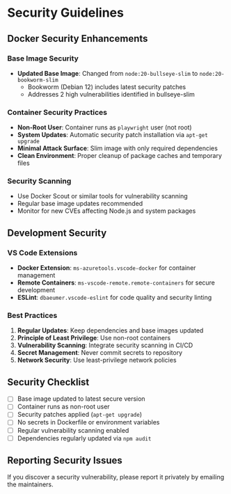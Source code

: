 # Security Guidelines

## Docker Security Enhancements

### Base Image Security
- **Updated Base Image**: Changed from `node:20-bullseye-slim` to `node:20-bookworm-slim`
  - Bookworm (Debian 12) includes latest security patches
  - Addresses 2 high vulnerabilities identified in bullseye-slim

### Container Security Practices
- **Non-Root User**: Container runs as `playwright` user (not root)
- **System Updates**: Automatic security patch installation via `apt-get upgrade`
- **Minimal Attack Surface**: Slim image with only required dependencies
- **Clean Environment**: Proper cleanup of package caches and temporary files

### Security Scanning
- Use Docker Scout or similar tools for vulnerability scanning
- Regular base image updates recommended
- Monitor for new CVEs affecting Node.js and system packages

## Development Security

### VS Code Extensions
- **Docker Extension**: `ms-azuretools.vscode-docker` for container management
- **Remote Containers**: `ms-vscode-remote.remote-containers` for secure development
- **ESLint**: `dbaeumer.vscode-eslint` for code quality and security linting

### Best Practices
1. **Regular Updates**: Keep dependencies and base images updated
2. **Principle of Least Privilege**: Use non-root containers
3. **Vulnerability Scanning**: Integrate security scanning in CI/CD
4. **Secret Management**: Never commit secrets to repository
5. **Network Security**: Use least-privilege network policies

## Security Checklist

- [ ] Base image updated to latest secure version
- [ ] Container runs as non-root user
- [ ] Security patches applied (`apt-get upgrade`)
- [ ] No secrets in Dockerfile or environment variables
- [ ] Regular vulnerability scanning enabled
- [ ] Dependencies regularly updated via `npm audit`

## Reporting Security Issues

If you discover a security vulnerability, please report it privately by emailing the maintainers.
